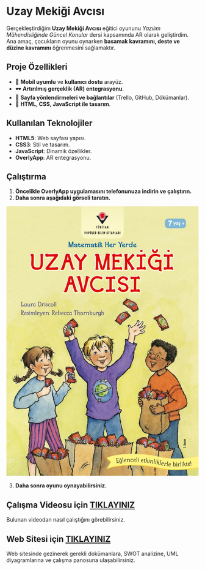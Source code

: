 # Uzay Mekiği Avcısı

Gerçekleştirdiğim **Uzay Mekiği Avcısı** eğitici oyununu *Yazılım Mühendisliğinde Güncel Konular* dersi kapsamında AR olarak geliştirdim. Ana amaç, çocukların oyunu oynarken **basamak kavramını, deste ve düzine kavramını** öğrenmesini sağlamaktır.

## Proje Özellikleri

- 📱 **Mobil uyumlu** ve **kullanıcı dostu** arayüz.
- 🕶️ **Artırılmış gerçeklik (AR) entegrasyonu**.
- 🔗 **Sayfa yönlendirmeleri ve bağlantılar** (Trello, GitHub, Dökümanlar).
- 🎨 **HTML, CSS, JavaScript ile tasarım**.

## Kullanılan Teknolojiler

- **HTML5**: Web sayfası yapısı.
- **CSS3**: Stil ve tasarım.
- **JavaScript**: Dinamik özellikler.
- **OverlyApp**: AR entegrasyonu.

## Çalıştırma

1. **Öncelikle OverlyApp uygulamasını telefonunuza indirin ve çalıştırın.**
2. **Daha sonra aşağıdaki görseli taratın.**

![Uzay Mekiği Avcısı](https://github.com/FurkanADS01/Uzay-Mekigi-AR/blob/main/avci.jpg)

3. **Daha sonra oyunu oynayabilirsiniz.**

## Çalışma Videosu için [TIKLAYINIZ](https://www.youtube.com/watch?v=NsCqbYT-E6A&t=6s&ab_channel=FurkanPolat)

Bulunan videodan nasıl çalıştığını görebilirsiniz.

## Web Sitesi için [TIKLAYINIZ](https://furkanads01.github.io/Uzay-Mekigi-AR/)

Web sitesinde gezinerek gerekli dokümanlara, SWOT analizine, UML diyagramlarına ve çalışma panosuna ulaşabilirsiniz.
